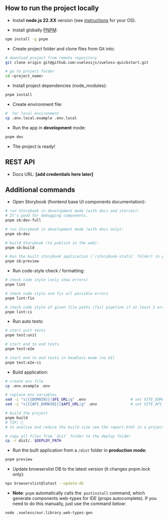 ## How to run the project locally

- Install **node.js 22.XX** version (see [instructions](https://nodejs.org/en/download/package-manager/) for your OS).

- Install globally [PNPM](https://pnpm.io/installation):

```bash
npm install -g pnpm
```

- Create project folder and clone files from Git into:

```bash
# download project from remote repository
git clone origin git@github.com:vuelessjs/vueless-quickstart.git

# go to project folder
cd <project_name>
```

- Install project dependencies (node_modules):

```bash
pnpm install
```

- Create environment file:

```bash
#  for local environment
cp .env.local.example .env.local
```

- Run the app in **development** mode:

```bash
pnpm dev
```

- The project is ready!

## REST API

- Docs URL: **[add credentials here later]**

## Additional commands

- Open Storybook (frontend base UI components documentation):

```bash
# run Storybook in development mode (with docs and stories):
# It's good for debugging components.
pnpm sb:dev-full

# run Storybook in development mode (with docs only):
pnpm sb:dev

# build Storybook (to publish in the web):
pnpm sb:build

# Run the built storybook application (`/storybook-static` folder) in production mode:
pnpm sb:preview
```

- Run code-style check / formatting:

```bash
# check code style (only show errors)
pnpm lint

# check code style and fix all possible errors
pnpm lint:fix

# check code style of given file paths (fail pipeline if at least 1 error or warning appears)
pnpm lint:ci
```

- Run auto tests:

```bash
# start unit tests
pnpm test:unit

# start end to end tests
pnpm test:e2e

# start end to end tests in headless mode (no UI)
pnpm test:e2e-ci
```

- Build application:

```bash
# create env file
cp .env.example .env

# replace env variables
sed -i "s|{{DOMAIN}}|$FE_URL|g" .env                    # set VITE_DOMAIN
sed -i "s|{{API_DOMAIN}}|$API_URL|g" .env               # set VITE_API_DOMAIN

# build the project
pnpm build
# TIP: 📐
# to analise and reduce the build size see the report.html in a project root folder.

# copy all files from `dist` folder to the deploy folder
cp -r dist/. $DEPLOY_PATH
```

- Run the built application from a `/dist` folder in **production mode**:

```bash
pnpm preview
```

- Update browserslist DB to the latest version (it changes pnpm.lock only):

```bash
npx browserslist@latest --update-db
```

- **Note**: `pnpm` automatically calls the` postinstall` command,
  which generate components web-types for IDE (props autocomplete).
If you need to do this manually, just use the command below:

```bash
node .vueless/our.library.web-types-gen
```
